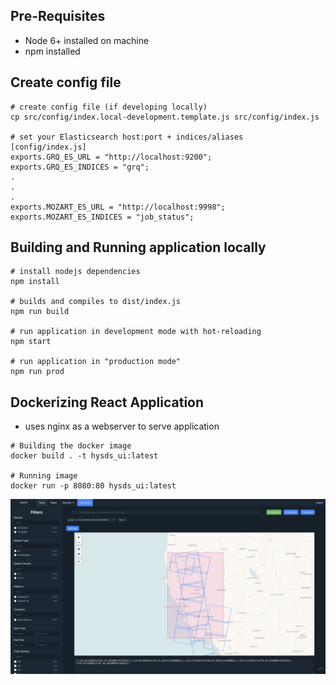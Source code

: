 ## Pre-Requisites
* Node 6+ installed on machine
* npm installed

## Create config file
```
# create config file (if developing locally)
cp src/config/index.local-development.template.js src/config/index.js

# set your Elasticsearch host:port + indices/aliases
[config/index.js]
exports.GRQ_ES_URL = "http://localhost:9200";
exports.GRQ_ES_INDICES = "grq";
.
.
.
exports.MOZART_ES_URL = "http://localhost:9998";
exports.MOZART_ES_INDICES = "job_status";
```

## Building and Running application locally
```
# install nodejs dependencies
npm install

# builds and compiles to dist/index.js
npm run build

# run application in development mode with hot-reloading
npm start

# run application in "production mode"
npm run prod
```


## Dockerizing React Application

- uses nginx as a webserver to serve application

```
# Building the docker image
docker build . -t hysds_ui:latest

# Running image
docker run -p 8080:80 hysds_ui:latest
```

![Test Image 1](src/images/tosca.png)
